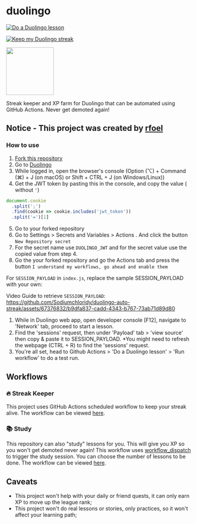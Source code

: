 # duolingo

[![Do a Duolingo lesson](https://github.com/FreshlyPickledBeefyCrunch/duolingo-auto-streak/actions/workflows/study.yml/badge.svg)](https://github.com/FreshlyPickledBeefyCrunch/duolingo-auto-streak/actions/workflows/study.yml)

[![Keep my Duolingo streak](https://github.com/FreshlyPickledBeefyCrunch/duolingo-auto-streak/actions/workflows/streak-keeper.yml/badge.svg)](https://github.com/FreshlyPickledBeefyCrunch/duolingo-auto-streak/actions/workflows/streak-keeper.yml)

<img src="duo.svg" width="128px"/>

Streak keeper and XP farm for Duolingo that can be automated using GitHub Actions. Never get demoted again!

## Notice - This project was created by [rfoel](https://github.com/rfoel/duolingo)

### How to use
1. [Fork this repository](https://github.com/rfoel/duolingo/fork)
2. Go to [Duolingo](https://www.duolingo.com)
3. While logged in, open the browser's console (Option (⌥) + Command (⌘) + J (on macOS) or Shift + CTRL + J (on Windows/Linux))
4. Get the JWT token by pasting this in the console, and copy the value ( without `'`)

```js
document.cookie
  .split(';')
  .find(cookie => cookie.includes('jwt_token'))
  .split('=')[1]
 ```
  
  5. Go to your forked repository
  6. Go to Settings > Secrets and Variables > Actions . And click the button `New Repository secret`
  7. For the secret name use `DUOLINGO_JWT` and for the secret value use the copied value from step 4.
  8. Go the your forked repository and go the Actions tab and press the button `I understand my workflows, go ahead and enable them`

For `SESSION_PAYLOAD` in `index.js`, replace the sample SESSION_PAYLOAD with your own:

Video Guide to retrieve `SESSION_PAYLOAD`: https://github.com/Sodiumchloridy/duolingo-auto-streak/assets/67376832/b9dfa837-cadd-4343-b767-73ab71d89d80

1. While in Duolingo web app, open developer console [F12], navigate to 'Network' tab, proceed to start a lesson.
2. Find the 'sessions' request, then under 'Payload' tab > 'view source' then copy & paste it to SESSION_PAYLOAD.
*You might need to refresh the webpage (CTRL + R) to find the 'sessions' request.
4. You're all set, head to Github Actions > 'Do a Duolingo lesson' > 'Run workflow' to do a test run. 

## Workflows

### 🔥 Streak Keeper

This project uses GitHub Actions scheduled workflow to keep your streak alive. The workflow can be viewed [here](.github/workflows/streak-keeper.yml).

### 📚 Study

This repository can also "study" lessons for you. This will give you XP so you won't get demoted never again! This workflow uses [workflow_dispatch](https://docs.github.com/actions/using-workflows/events-that-trigger-workflows#workflow_dispatch) to trigger the study session. You can choose the number of lessons to be done. The workflow can be viewed [here](.github/workflows/study.yml).

## Caveats

- This project won't help with your daily or friend quests, it can only earn XP to move up the league rank;
- This project won't do real lessons or stories, only practices, so it won't affect your learning path;
